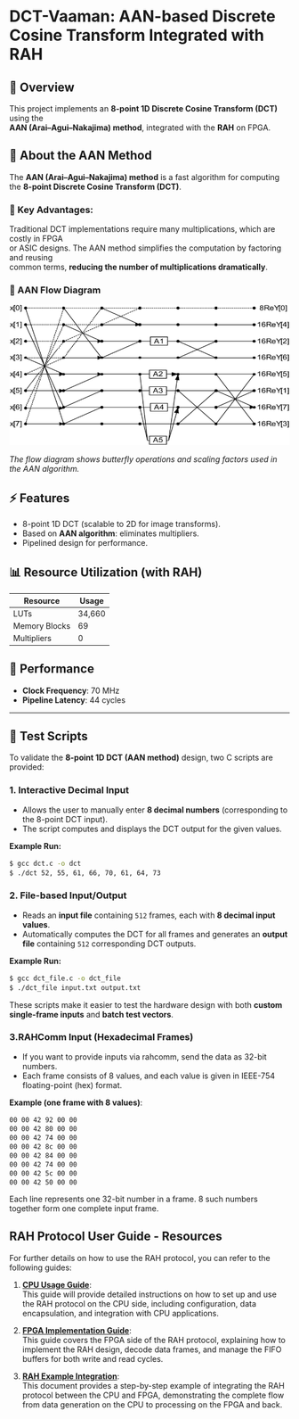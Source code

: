 # DCT-Vaaman: AAN-based Discrete Cosine Transform Integrated with RAH

## 📖 Overview
This project implements an **8-point 1D Discrete Cosine Transform (DCT)** using the  
**AAN (Arai–Agui–Nakajima) method**, integrated with the **RAH** on FPGA.

## 🧮 About the AAN Method

The **AAN (Arai–Agui–Nakajima) method** is a fast algorithm for computing the 
**8-point Discrete Cosine Transform (DCT)**.  

### 🔑 Key Advantages:
Traditional DCT implementations require many multiplications, which are costly in FPGA  
or ASIC designs. The AAN method simplifies the computation by factoring and reusing  
common terms, **reducing the number of multiplications dramatically**.

### 🔹 AAN Flow Diagram
![AAN DCT Flow](images/AAN.png)

*The flow diagram shows butterfly operations and scaling factors used in the AAN algorithm.*

## ⚡ Features
- 8-point 1D DCT (scalable to 2D for image transforms).
- Based on **AAN algorithm**: eliminates multipliers.
- Pipelined design for performance.

## 📊 Resource Utilization (with RAH)

| Resource         | Usage   |
|------------------|---------|
| LUTs             | 34,660  |
| Memory Blocks    | 69      |
| Multipliers      | 0       |


## 🚀 Performance

- **Clock Frequency**: 70 MHz  
- **Pipeline Latency**: 44 cycles 

---

## 📝 Test Scripts

To validate the **8-point 1D DCT (AAN method)** design, two C scripts are provided:

### 1. Interactive Decimal Input
- Allows the user to manually enter **8 decimal numbers** (corresponding to the 8-point DCT input).
- The script computes and displays the DCT output for the given values.

**Example Run:**
```bash
$ gcc dct.c -o dct
$ ./dct 52, 55, 61, 66, 70, 61, 64, 73
```

### 2. File-based Input/Output
   - Reads an **input file** containing `512` frames, each with **8 decimal input values**.
   - Automatically computes the DCT for all frames and generates an **output file** containing `512` corresponding DCT outputs.

   **Example Run:**
```bash
$ gcc dct_file.c -o dct_file
$ ./dct_file input.txt output.txt
```
These scripts make it easier to test the hardware design with both **custom single-frame inputs** and **batch test vectors**.

### 3.RAHComm Input (Hexadecimal Frames)
   -  If you want to provide inputs via rahcomm, send the data as 32-bit numbers.
   -  Each frame consists of 8 values, and each value is given in IEEE-754 floating-point (hex) format.

   **Example (one frame with 8 values)**:
   ```
   00 00 42 92 00 00 
   00 00 42 80 00 00
   00 00 42 74 00 00
   00 00 42 8c 00 00 
   00 00 42 84 00 00 
   00 00 42 74 00 00 
   00 00 42 5c 00 00 
   00 00 42 50 00 00
   ```
   Each line represents one 32-bit number in a frame.
   8 such numbers together form one complete input frame.
## RAH Protocol User Guide - Resources

For further details on how to use the RAH protocol, you can refer to the following guides:

1. **[CPU Usage Guide](docs/cpu-usage-guide.md)**:  
   This guide will provide detailed instructions on how to set up and use the RAH protocol on the CPU side, including configuration, data encapsulation, and integration with CPU applications.

2. **[FPGA Implementation Guide](docs/fpga-implementation.md)**:  
   This guide covers the FPGA side of the RAH protocol, explaining how to implement the RAH design, decode data frames, and manage the FIFO buffers for both write and read cycles.

3. **[RAH Example Integration](docs/rah-example-integration.md)**:  
   This document provides a step-by-step example of integrating the RAH protocol between the CPU and FPGA, demonstrating the complete flow from data generation on the CPU to processing on the FPGA and back.


